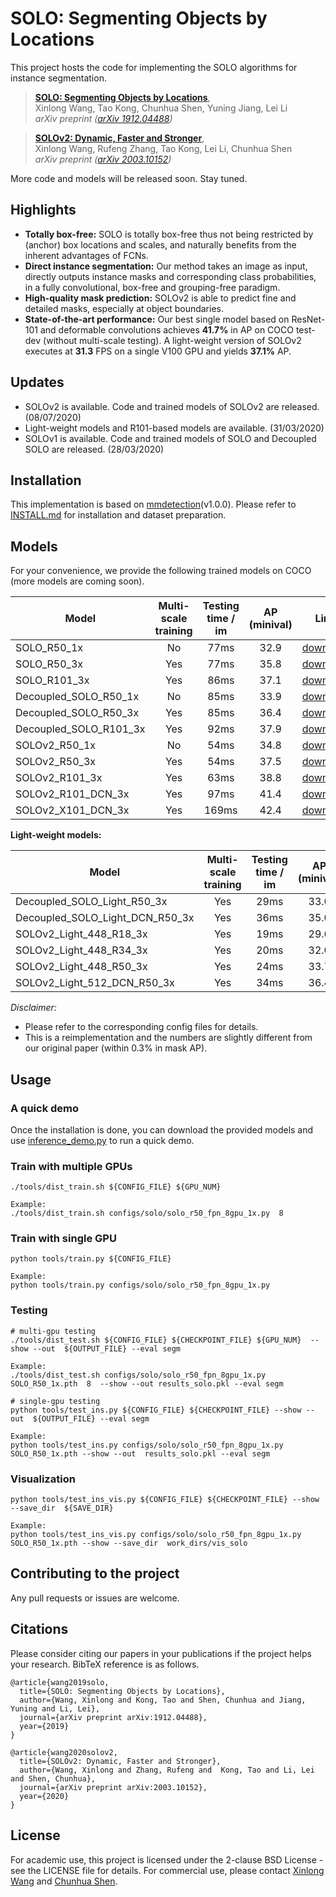 
# SOLO: Segmenting Objects by Locations

This project hosts the code for implementing the SOLO algorithms for instance segmentation.

> [**SOLO: Segmenting Objects by Locations**](https://arxiv.org/abs/1912.04488),            
> Xinlong Wang, Tao Kong, Chunhua Shen, Yuning Jiang, Lei Li        
> *arXiv preprint ([arXiv 1912.04488](https://arxiv.org/abs/1912.04488))*   


> [**SOLOv2: Dynamic, Faster and Stronger**](https://arxiv.org/abs/2003.10152),            
> Xinlong Wang, Rufeng Zhang, Tao Kong, Lei Li, Chunhua Shen        
> *arXiv preprint ([arXiv 2003.10152](https://arxiv.org/abs/2003.10152))*  

More code and models will be released soon. Stay tuned.


## Highlights
- **Totally box-free:**  SOLO is totally box-free thus not being restricted by (anchor) box locations and scales, and naturally benefits from the inherent advantages of FCNs.
- **Direct instance segmentation:** Our method takes an image as input, directly outputs instance masks and corresponding class probabilities, in a fully convolutional, box-free and grouping-free paradigm.
- **High-quality mask prediction:** SOLOv2 is able to predict fine and detailed masks, especially at object boundaries.
- **State-of-the-art performance:** Our best single model based on ResNet-101 and deformable convolutions achieves **41.7%** in AP on COCO test-dev (without multi-scale testing). A light-weight version of SOLOv2 executes at **31.3** FPS on a single V100 GPU and yields **37.1%** AP.

## Updates
   - SOLOv2 is available. Code and trained models of SOLOv2 are released. (08/07/2020)
   - Light-weight models and R101-based models are available. (31/03/2020) 
   - SOLOv1 is available. Code and trained models of SOLO and Decoupled SOLO are released. (28/03/2020)


## Installation
This implementation is based on [mmdetection](https://github.com/open-mmlab/mmdetection)(v1.0.0). Please refer to [INSTALL.md](docs/INSTALL.md) for installation and dataset preparation.

## Models
For your convenience, we provide the following trained models on COCO (more models are coming soon).

Model | Multi-scale training | Testing time / im | AP (minival) | Link
--- |:---:|:---:|:---:|:---:
SOLO_R50_1x | No | 77ms | 32.9 | [download](https://cloudstor.aarnet.edu.au/plus/s/nTOgDldI4dvDrPs/download)
SOLO_R50_3x | Yes | 77ms |  35.8 | [download](https://cloudstor.aarnet.edu.au/plus/s/x4Fb4XQ0OmkBvaQ/download)
SOLO_R101_3x | Yes | 86ms |  37.1 | [download](https://cloudstor.aarnet.edu.au/plus/s/WxOFQzHhhKQGxDG/download)
Decoupled_SOLO_R50_1x | No | 85ms | 33.9 | [download](https://cloudstor.aarnet.edu.au/plus/s/RcQyLrZQeeS6JIy/download)
Decoupled_SOLO_R50_3x | Yes | 85ms | 36.4 | [download](https://cloudstor.aarnet.edu.au/plus/s/dXz11J672ax0Z1Q/download)
Decoupled_SOLO_R101_3x | Yes | 92ms | 37.9 | [download](https://cloudstor.aarnet.edu.au/plus/s/BRhKBimVmdFDI9o/download)
SOLOv2_R50_1x | No | 54ms | 34.8 | [download](https://cloudstor.aarnet.edu.au/plus/s/DvjgeaPCarKZoVL/download)
SOLOv2_R50_3x | Yes | 54ms | 37.5 | [download](https://cloudstor.aarnet.edu.au/plus/s/nkxN1FipqkbfoKX/download)
SOLOv2_R101_3x | Yes | 63ms | 38.8 | [download]()
SOLOv2_R101_DCN_3x | Yes | 97ms | 41.4 | [download](https://cloudstor.aarnet.edu.au/plus/s/4ePTr9mQeOpw0RZ/download)
SOLOv2_X101_DCN_3x | Yes | 169ms | 42.4 | [download](https://cloudstor.aarnet.edu.au/plus/s/KV9PevGeV8r4Tzj/download)

**Light-weight models:**

Model | Multi-scale training | Testing time / im | AP (minival) | Link
--- |:---:|:---:|:---:|:---:
Decoupled_SOLO_Light_R50_3x | Yes | 29ms | 33.0 | [download](https://cloudstor.aarnet.edu.au/plus/s/d0zuZgCnAjeYvod/download)
Decoupled_SOLO_Light_DCN_R50_3x | Yes | 36ms | 35.0 | [download](https://cloudstor.aarnet.edu.au/plus/s/QvWhOTmCA5pFj6E/download)
SOLOv2_Light_448_R18_3x | Yes | 19ms | 29.6 | [download](https://cloudstor.aarnet.edu.au/plus/s/HwHys05haPvNyAY/download)
SOLOv2_Light_448_R34_3x | Yes | 20ms | 32.0 | [download](https://cloudstor.aarnet.edu.au/plus/s/QLQpXg9ny7sNA6X/download)
SOLOv2_Light_448_R50_3x | Yes | 24ms | 33.7 | [download](https://cloudstor.aarnet.edu.au/plus/s/cn1jABtVJwsbb2G/download)
SOLOv2_Light_512_DCN_R50_3x | Yes | 34ms | 36.4 | [download](https://cloudstor.aarnet.edu.au/plus/s/pndBdr1kGOU2iHO/download)

*Disclaimer:*

- Please refer to the corresponding config files for details.
- This is a reimplementation and the numbers are slightly different from our original paper (within 0.3% in mask AP).


## Usage

### A quick demo

Once the installation is done, you can download the provided models and use [inference_demo.py](demo/inference_demo.py) to run a quick demo.

### Train with multiple GPUs
    ./tools/dist_train.sh ${CONFIG_FILE} ${GPU_NUM}

    Example: 
    ./tools/dist_train.sh configs/solo/solo_r50_fpn_8gpu_1x.py  8

### Train with single GPU
    python tools/train.py ${CONFIG_FILE}
    
    Example:
    python tools/train.py configs/solo/solo_r50_fpn_8gpu_1x.py

### Testing
    # multi-gpu testing
    ./tools/dist_test.sh ${CONFIG_FILE} ${CHECKPOINT_FILE} ${GPU_NUM}  --show --out  ${OUTPUT_FILE} --eval segm
    
    Example: 
    ./tools/dist_test.sh configs/solo/solo_r50_fpn_8gpu_1x.py SOLO_R50_1x.pth  8  --show --out results_solo.pkl --eval segm

    # single-gpu testing
    python tools/test_ins.py ${CONFIG_FILE} ${CHECKPOINT_FILE} --show --out  ${OUTPUT_FILE} --eval segm
    
    Example: 
    python tools/test_ins.py configs/solo/solo_r50_fpn_8gpu_1x.py  SOLO_R50_1x.pth --show --out  results_solo.pkl --eval segm


### Visualization

    python tools/test_ins_vis.py ${CONFIG_FILE} ${CHECKPOINT_FILE} --show --save_dir  ${SAVE_DIR}
    
    Example: 
    python tools/test_ins_vis.py configs/solo/solo_r50_fpn_8gpu_1x.py  SOLO_R50_1x.pth --show --save_dir  work_dirs/vis_solo

## Contributing to the project
Any pull requests or issues are welcome.

## Citations
Please consider citing our papers in your publications if the project helps your research. BibTeX reference is as follows.
```
@article{wang2019solo,
  title={SOLO: Segmenting Objects by Locations},
  author={Wang, Xinlong and Kong, Tao and Shen, Chunhua and Jiang, Yuning and Li, Lei},
  journal={arXiv preprint arXiv:1912.04488},
  year={2019}
}
```

```
@article{wang2020solov2,
  title={SOLOv2: Dynamic, Faster and Stronger},
  author={Wang, Xinlong and Zhang, Rufeng and  Kong, Tao and Li, Lei and Shen, Chunhua},
  journal={arXiv preprint arXiv:2003.10152},
  year={2020}
}
```

## License

For academic use, this project is licensed under the 2-clause BSD License - see the LICENSE file for details. For commercial use, please contact [Xinlong Wang](https://www.xloong.wang/) and  [Chunhua Shen](https://cs.adelaide.edu.au/~chhshen/).
